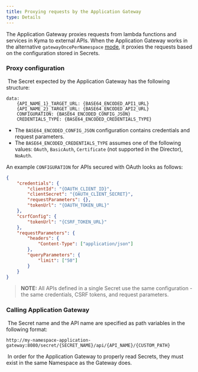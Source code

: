 ```yaml
---
title: Proxying requests by the Application Gateway
type: Details
---
```


The Application Gateway proxies requests from lambda functions and services in Kyma to external APIs. When the Application Gateway works in the alternative `gatewayOncePerNamespace` [mode](#architecture-application-connector-components-application-operator), it proxies the requests based on the configuration stored in Secrets.
​
### Proxy configuration
​
The Secret expected by the Application Gateway has the following structure:

```
data:
    {API_NAME_1}_TARGET_URL: {BASE64_ENCODED_API1_URL}
    {API_NAME_2}_TARGET_URL: {BASE64_ENCODED_API2_URL}
    CONFIGURATION: {BASE64_ENCODED_CONFIG_JSON}
    CREDENTIALS_TYPE: {BASE64_ENCODED_CREDENTIALS_TYPE}
```

* The `BASE64_ENCODED_CONFIG_JSON` configuration contains credentials and request parameters. 
* The `BASE64_ENCODED_CREDENTIALS_TYPE` assumes one of the following values:  `OAuth`, `BasicAuth`, `Certificate` (not supported in the Director), `NoAuth`.
​

An example `CONFIGURATION` for APIs secured with OAuth looks as follows:

```json
{
    "credentials": {
        "clientId": "{OAUTH_CLIENT_ID}",
        "clientSecret": "{OAUTH_CLIENT_SECRET}",
        "requestParameters": {},
        "tokenUrl": "{OAUTH_TOKEN_URL}"
    },
    "csrfConfig": {
        "tokenUrl": "{CSRF_TOKEN_URL}"
    },
    "requestParameters": {
        "headers": {
            "Content-Type": ["application/json"]
        },
        "queryParameters": {
            "limit": ["50"]
        }
    }
}
```

> **NOTE:** All APIs defined in a single Secret use the same configuration - the same credentials, CSRF tokens, and request parameters.
​
​
### Calling Application Gateway
​
The Secret name and the API name are specified as path variables in the following format:

```
http://my-namespace-application-gateway:8080/secret/{SECRET_NAME}/api/{API_NAME}/{CUSTOM_PATH}
```
​
In order for the Application Gateway to properly read Secrets, they must exist in the same Namespace as the Gateway does.
